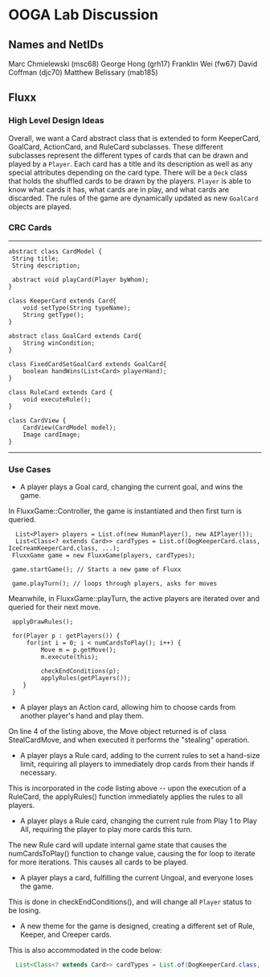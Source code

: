 # OOGA Lab Discussion
## Names and NetIDs

Marc Chmielewski (msc68)
George Hong (grh17)
Franklin Wei (fw67)
David Coffman (djc70)
Matthew Belissary (mab185)

## Fluxx

### High Level Design Ideas

Overall, we want a Card abstract class that is extended to form KeeperCard, GoalCard, ActionCard, and RuleCard subclasses. These different subclasses represent the different types of cards that can be drawn and played by a `Player`. Each card has a title and its description as well as any special attributes depending on the card type. There will be a `Deck` class that holds the shuffled cards to be drawn by the players. `Player` is able to know what cards it has, what cards are in play, and what cards are discarded. The rules of the game are dynamically updated as new `GoalCard` objects are played.

### CRC Cards

***


```java=
abstract class CardModel {
 String title;
 String description;

 abstract void playCard(Player byWhom);
}
```

``` java=
class KeeperCard extends Card{
    void setType(String typeName);
    String getType();
}
```

```java=
abstract class GoalCard extends Card{
    String winCondition;
}
```

```java=
class FixedCardSetGoalCard extends GoalCard{
    boolean handWins(List<Card> playerHand);
}
```

```java=
class RuleCard extends Card {
    void executeRule();
}
```

``` java=
class CardView {
    CardView(CardModel model);
    Image cardImage;
}
```
***

### Use Cases

 * A player plays a Goal card, changing the current goal, and wins the game.

In FluxxGame::Controller, the game is instantiated and then first turn is queried.

```java=
  List<Player> players = List.of(new HumanPlayer(), new AIPlayer());
  List<Class<? extends Card>> cardTypes = List.of(DogKeeperCard.class, IceCreamKeeperCard.class, ...);
 FluxxGame game = new FluxxGame(players, cardTypes);

 game.startGame(); // Starts a new game of Fluxx

 game.playTurn(); // loops through players, asks for moves
```

Meanwhile, in FluxxGame::playTurn, the active players are iterated over and queried for their next move.

```java=
 applyDrawRules();

 for(Player p : getPlayers()) {
     for(int i = 0; i < numCardsToPlay(); i++) {
         Move m = p.getMove();
         m.execute(this);

         checkEndConditions(p);
         applyRules(getPlayers());
    }
 }
```

 * A player plays an Action card, allowing him to choose cards from another player's hand and play them.

On line 4 of the listing above, the Move object returned is of class StealCardMove, and when executed it performs the "stealing" operation.

 * A player plays a Rule card, adding to the current rules to set a hand-size limit, requiring all players to immediately drop cards from their hands if necessary.

This is incorporated in the code listing above -- upon the execution of a RuleCard, the applyRules() function immediately applies the rules to all players.

 * A player plays a Rule card, changing the current rule from Play 1 to Play All, requiring the player to play more cards this turn.

The new Rule card will update internal game state that causes the numCardsToPlay() function to change value, causing the for loop to iterate for more iterations. This causes all cards to be played.

 * A player plays a card, fulfilling the current Ungoal, and everyone loses the game.

This is done in checkEndConditions(), and will change all `Player` status to be losing.

 * A new theme for the game is designed, creating a different set of Rule, Keeper, and Creeper cards.

This is also accommodated in the code below:

```java
  List<Class<? extends Card>> cardTypes = List.of(DogKeeperCard.class, IceCreamKeeperCard.class, ...);
```
